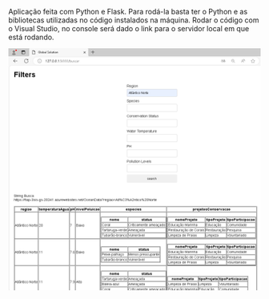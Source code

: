 Aplicação feita com Python e Flask. Para rodá-la basta ter o Python e as bibliotecas utilizadas no código instalados na máquina. Rodar o código com o Visual Studio, no console será dado o link para o servidor local em que está rodando.

![Aplicação Rodando](https://github.com/FIAP-2024-3SIS/gsocean20/blob/main/Aplica%C3%A7%C3%A3o%20Rodando.PNG)
